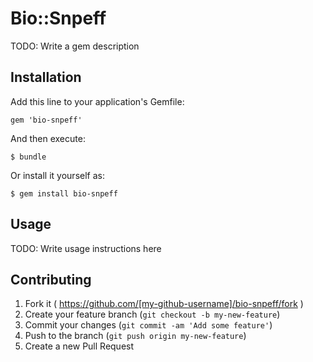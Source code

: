 # Bio::Snpeff

TODO: Write a gem description

## Installation

Add this line to your application's Gemfile:

    gem 'bio-snpeff'

And then execute:

    $ bundle

Or install it yourself as:

    $ gem install bio-snpeff

## Usage

TODO: Write usage instructions here

## Contributing

1. Fork it ( https://github.com/[my-github-username]/bio-snpeff/fork )
2. Create your feature branch (`git checkout -b my-new-feature`)
3. Commit your changes (`git commit -am 'Add some feature'`)
4. Push to the branch (`git push origin my-new-feature`)
5. Create a new Pull Request
